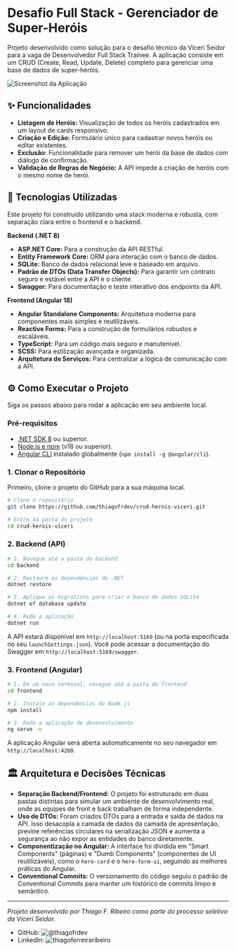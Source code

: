 # Desafio Full Stack - Gerenciador de Super-Heróis

Projeto desenvolvido como solução para o desafio técnico da Viceri Seidor para a vaga de Desenvolvedor Full Stack Trainee. A aplicação consiste em um CRUD (Create, Read, Update, Delete) completo para gerenciar uma base de dados de super-heróis.

![Screenshot da Aplicação](img\print_home.png)


## ✨ Funcionalidades

* **Listagem de Heróis:** Visualização de todos os heróis cadastrados em um layout de cards responsivo.
* **Criação e Edição:** Formulário único para cadastrar novos heróis ou editar existentes.
* **Exclusão:** Funcionalidade para remover um herói da base de dados com diálogo de confirmação.
* **Validação de Regras de Negócio:** A API impede a criação de heróis com o mesmo nome de herói.

## 🚀 Tecnologias Utilizadas

Este projeto foi construído utilizando uma stack moderna e robusta, com separação clara entre o frontend e o backend.

**Backend (.NET 8)**
* **ASP.NET Core:** Para a construção da API RESTful.
* **Entity Framework Core:** ORM para interação com o banco de dados.
* **SQLite:** Banco de dados relacional leve e baseado em arquivo.
* **Padrão de DTOs (Data Transfer Objects):** Para garantir um contrato seguro e estável entre a API e o cliente.
* **Swagger:** Para documentação e teste interativo dos endpoints da API.

**Frontend (Angular 18)**
* **Angular Standalone Components:** Arquitetura moderna para componentes mais simples e reutilizáveis.
* **Reactive Forms:** Para a construção de formulários robustos e escaláveis.
* **TypeScript:** Para um código mais seguro e manutenível.
* **SCSS:** Para estilização avançada e organizada.
* **Arquitetura de Serviços:** Para centralizar a lógica de comunicação com a API.

## ⚙️ Como Executar o Projeto

Siga os passos abaixo para rodar a aplicação em seu ambiente local.

### Pré-requisitos
* [.NET SDK 8](https://dotnet.microsoft.com/download) ou superior.
* [Node.js e npm](https://nodejs.org/) (v18 ou superior).
* [Angular CLI](https://angular.io/cli) instalado globalmente (`npm install -g @angular/cli`).

### 1. Clonar o Repositório

Primeiro, clone o projeto do GitHub para a sua máquina local.

```bash
# Clone o repositório
git clone https://github.com/thiagofrdev/crud-herois-viceri.git

# Entre na pasta do projeto
cd crud-herois-viceri
```

### 2. Backend (API)

```bash
# 1. Navegue até a pasta do backend
cd backend

# 2. Restaure as dependências do .NET
dotnet restore

# 3. Aplique as migrations para criar o banco de dados SQLite
dotnet ef database update

# 4. Rode a aplicação
dotnet run
```
A API estará disponível em `http://localhost:5169` (ou na porta especificada no seu `launchSettings.json`).
Você pode acessar a documentação do Swagger em `http://localhost:5169/swagger`.

### 3. Frontend (Angular)

```bash
# 1. Em um novo terminal, navegue até a pasta do frontend
cd frontend

# 2. Instale as dependências do Node.js
npm install

# 3. Rode a aplicação de desenvolvimento
ng serve -o
```
A aplicação Angular será aberta automaticamente no seu navegador em `http://localhost:4200`.

## 🏛️ Arquitetura e Decisões Técnicas

* **Separação Backend/Frontend:** O projeto foi estruturado em duas pastas distintas para simular um ambiente de desenvolvimento real, onde as equipes de front e back trabalham de forma independente.
* **Uso de DTOs:** Foram criados DTOs para a entrada e saída de dados na API. Isso desacopla a camada de dados da camada de apresentação, previne referências circulares na serialização JSON e aumenta a segurança ao não expor as entidades do banco diretamente.
* **Componentização no Angular:** A interface foi dividida em "Smart Components" (páginas) e "Dumb Components" (componentes de UI reutilizáveis), como o `hero-card` e o `hero-form-ui`, seguindo as melhores práticas do Angular.
* **Conventional Commits:** O versionamento do código seguiu o padrão de Conventional Commits para manter um histórico de commits limpo e semântico.

---
_Projeto desenvolvido por Thiago F. Ribeiro como parte do processo seletivo da Viceri Seidor._
- GitHub: ![@thiagofrdev](https://github.com/thiagofrdev)
- LinkedIn: ![thiagoferreiraribeiro](https://www.linkedin.com/in/thiagoferreiraribeiro/)